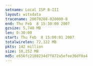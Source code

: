 ```yaml
---
setname: Local ISP B-III
layout: witsdata
tracename: 20070208-020000-0
end: Thu Feb  8 15:30:00 2007
gzsize: 5,740 MB
len: 0:30:00
start: Thu Feb  8 15:00:01 2007
totalwirelen: 72,122 MB
pkts: 142 million
size: 10,252 MB
md5: e656fc2180234d7f872a5efee36df0a4
---
```

